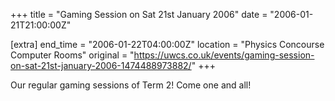 +++
title = "Gaming Session on Sat 21st January 2006"
date = "2006-01-21T21:00:00Z"

[extra]
end_time = "2006-01-22T04:00:00Z"
location = "Physics Concourse Computer Rooms"
original = "https://uwcs.co.uk/events/gaming-session-on-sat-21st-january-2006-1474488973882/"
+++

Our regular gaming sessions of Term 2\! Come one and all\!

